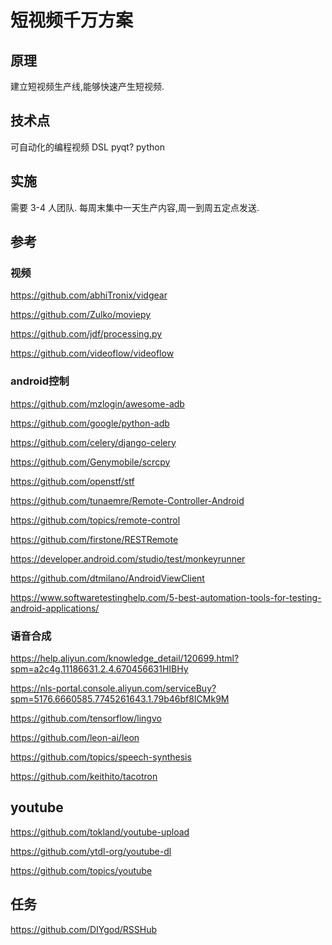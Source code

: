 # 短视频千万方案

## 原理

建立短视频生产线,能够快速产生短视频.


## 技术点

可自动化的编程视频
DSL
pyqt?
python


## 实施

需要 3-4 人团队.
每周末集中一天生产内容,周一到周五定点发送.


## 参考


### 视频

https://github.com/abhiTronix/vidgear

https://github.com/Zulko/moviepy

https://github.com/jdf/processing.py

https://github.com/videoflow/videoflow



### android控制

https://github.com/mzlogin/awesome-adb

https://github.com/google/python-adb

https://github.com/celery/django-celery

https://github.com/Genymobile/scrcpy

https://github.com/openstf/stf

https://github.com/tunaemre/Remote-Controller-Android

https://github.com/topics/remote-control

https://github.com/firstone/RESTRemote


https://developer.android.com/studio/test/monkeyrunner


https://github.com/dtmilano/AndroidViewClient


https://www.softwaretestinghelp.com/5-best-automation-tools-for-testing-android-applications/

### 语音合成

https://help.aliyun.com/knowledge_detail/120699.html?spm=a2c4g.11186631.2.4.670456631HIBHy

https://nls-portal.console.aliyun.com/serviceBuy?spm=5176.6660585.7745261643.1.79b46bf8ICMk9M

https://github.com/tensorflow/lingvo

https://github.com/leon-ai/leon

https://github.com/topics/speech-synthesis

https://github.com/keithito/tacotron

## youtube

https://github.com/tokland/youtube-upload

https://github.com/ytdl-org/youtube-dl

https://github.com/topics/youtube

## 任务

https://github.com/DIYgod/RSSHub



